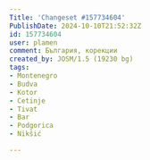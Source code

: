 ```yaml
---
Title: 'Changeset #157734604'
PublishDate: 2024-10-10T21:52:32Z
id: 157734604
user: plamen
comment: България, корекции
created_by: JOSM/1.5 (19230 bg)
tags:
- Montenegro
- Budva
- Kotor
- Cetinje
- Tivat
- Bar
- Podgorica
- Nikšić

---
```

